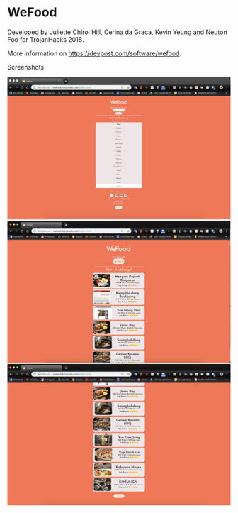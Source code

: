 # WeFood

Developed by Juliette Chirol Hill, Cerina da Graca, Kevin Yeung and Neuton Foo for TrojanHacks 2018.

More information on https://devpost.com/software/wefood.

Screenshots

![WeFood Screenshot 1](Screenshots/WeFood1.png "Screenshot 1")
![WeFood Screenshot 2](Screenshots/WeFood2.png "Screenshot 2")
![WeFood Screenshot 3](Screenshots/WeFood3.png "Screenshot 3")
